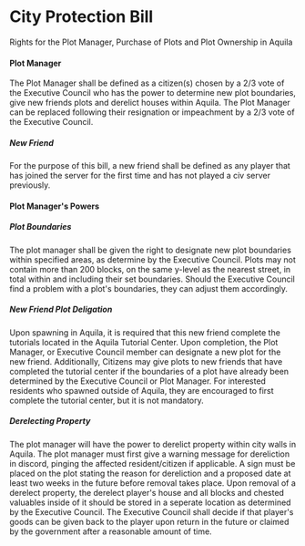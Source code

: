 # City Protection Bill
Rights for the Plot Manager, Purchase of Plots and Plot Ownership in Aquila

#### Plot Manager

The Plot Manager shall be defined as a citizen(s) chosen by a 2/3 vote of the Executive Council who has the power to determine new plot boundaries, give new friends plots and derelict houses within Aquila. The Plot Manager can be replaced following their resignation or impeachment by a 2/3 vote of the Executive Council. 

##### New Friend

For the purpose of this bill, a new friend shall be defined as any player that has joined the server for the first time and has not played a civ server previously.

#### Plot Manager's Powers

##### Plot Boundaries

The plot manager shall be given the right to designate new plot boundaries within specified areas, as determine by the Executive Council. Plots may not contain more than 200 blocks, on the same y-level as the nearest street, in total within and including their set boundaries. Should the Executive Council find a problem with a plot's boundaries, they can adjust them accordingly. 

##### New Friend Plot Deligation

Upon spawning in Aquila, it is required that this new friend complete the tutorials located in the Aquila Tutorial Center. Upon completion, the Plot Manager, or Executive Council member can designate a new plot for the new friend. Additionally, Citizens may give plots to new friends that have completed the tutorial center if the boundaries of a plot have already been determined by the Executive Council or Plot Manager. For interested residents who spawned outside of Aquila, they are encouraged to first complete the tutorial center, but it is not mandatory. 

##### Derelecting Property

The plot manager will have the power to derelict property within city walls in Aquila. The plot manager must first give a warning message for dereliction in discord, pinging the affected resident/citizen if applicable. A sign must be placed on the plot stating the reason for dereliction and a proposed date at least two weeks in the future before removal takes place. Upon removal of a derelect property, the derelect player's house and all blocks and chested valuables inside of it should be stored in a seperate location as determined by the Executive Council. The Executive Council shall decide if that player's goods can be given back to the player upon return in the future or claimed by the government after a reasonable amount of time. 

